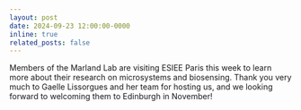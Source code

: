 ```yaml
---
layout: post
date: 2024-09-23 12:00:00-0000
inline: true
related_posts: false
---
```


Members of the Marland Lab are visiting ESIEE Paris this week to learn more about their research on microsystems and biosensing. Thank you very much to Gaelle Lissorgues and her team for hosting us, and we looking forward to welcoming them to Edinburgh in November!